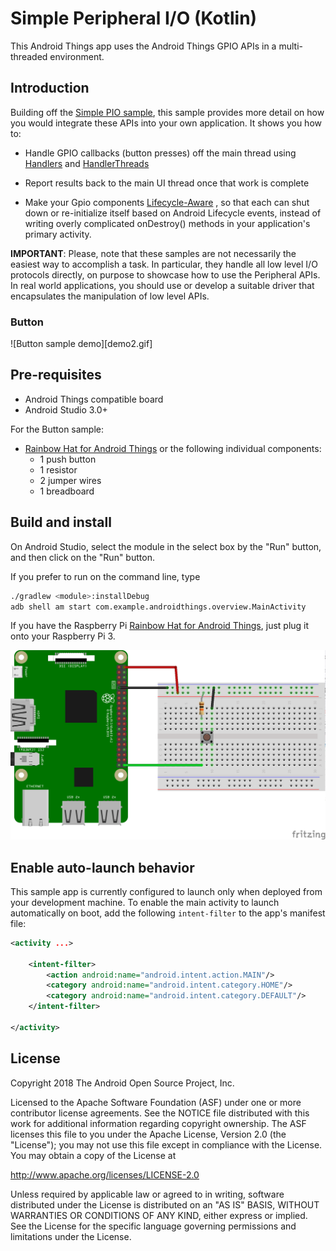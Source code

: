 # Simple Peripheral I/O (Kotlin)

This Android Things app uses the Android Things GPIO APIs in a multi-threaded
environment.

## Introduction

Building off the [Simple PIO sample](https://github.com/androidthings/sample-simplepio/),
this sample provides more detail on how you would integrate these APIs into your own
application. It shows you how to:

- Handle GPIO callbacks (button presses) off the main thread using [Handlers](https://developer.android.com/reference/android/os/Handler) and [HandlerThreads](https://developer.android.com/reference/android/os/HandlerThread)

- Report results back to the main UI thread once that work is complete

- Make your Gpio components [Lifecycle-Aware](https://developer.android.com/topic/libraries/architecture/lifecycle) , so that each can shut down or re-initialize itself based on Android Lifecycle events, instead of writing overly complicated onDestroy() methods in your application's primary activity.

**IMPORTANT**: Please, note that these samples are not necessarily the easiest way to accomplish
a task. In particular, they handle all low level I/O protocols directly, on
purpose to showcase how to use the Peripheral APIs. In real world applications,
you should use or develop a suitable driver that encapsulates the manipulation
of low level APIs.


### Button

![Button sample demo][demo2.gif]

## Pre-requisites

- Android Things compatible board
- Android Studio 3.0+

For the Button sample:
- [Rainbow Hat for Android Things](https://shop.pimoroni.com/products/rainbow-hat-for-android-things) or the following individual components:
    - 1 push button
    - 1 resistor
    - 2 jumper wires
    - 1 breadboard

## Build and install

On Android Studio, select the module in the select box by the "Run" button, and
then click on the "Run" button.

If you prefer to run on the command line, type

```bash
./gradlew <module>:installDebug
adb shell am start com.example.androidthings.overview.MainActivity
```

If you have the Raspberry Pi [Rainbow Hat for Android Things](https://shop.pimoroni.com/products/rainbow-hat-for-android-things), just plug it onto your Raspberry Pi 3.

![Schematics for Raspberry Pi 3](rpi3_schematics_button.png)

## Enable auto-launch behavior

This sample app is currently configured to launch only when deployed from your
development machine. To enable the main activity to launch automatically on boot,
add the following `intent-filter` to the app's manifest file:

```xml
<activity ...>

    <intent-filter>
        <action android:name="android.intent.action.MAIN"/>
        <category android:name="android.intent.category.HOME"/>
        <category android:name="android.intent.category.DEFAULT"/>
    </intent-filter>

</activity>
```

## License

Copyright 2018 The Android Open Source Project, Inc.

Licensed to the Apache Software Foundation (ASF) under one or more contributor
license agreements.  See the NOTICE file distributed with this work for
additional information regarding copyright ownership.  The ASF licenses this
file to you under the Apache License, Version 2.0 (the "License"); you may not
use this file except in compliance with the License.  You may obtain a copy of
the License at

  http://www.apache.org/licenses/LICENSE-2.0

Unless required by applicable law or agreed to in writing, software
distributed under the License is distributed on an "AS IS" BASIS, WITHOUT
WARRANTIES OR CONDITIONS OF ANY KIND, either express or implied.  See the
License for the specific language governing permissions and limitations under
the License.
